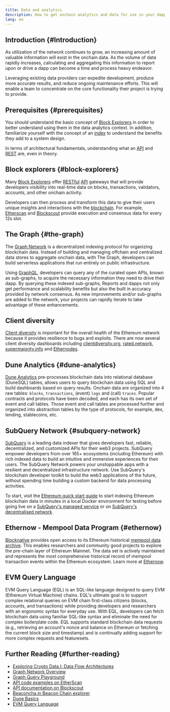 ```yaml
---
title: Data and analytics
description: How to get onchain analytics and data for use in your dapps
lang: en
---
```


## Introduction {#Introduction}

As utilization of the network continues to grow, an increasing amount of valuable information will exist in the onchain data. As the volume of data rapidly increases, calculating and aggregating this information to report upon or drive a dapp can become a time and process heavy endeavor.

Leveraging existing data providers can expedite development, produce more accurate results, and reduce ongoing maintenance efforts. This will enable a team to concentrate on the core functionality their project is trying to provide.

## Prerequisites {#prerequisites}

You should understand the basic concept of [Block Explorers](/developers/docs/data-and-analytics/block-explorers/) in order to better understand using them in the data analytics context. In addition, familiarize yourself with the concept of an [index](/glossary/#index) to understand the benefits they add to a system design.

In terms of architectural fundamentals, understanding what an [API](https://www.wikipedia.org/wiki/API) and [REST](https://www.wikipedia.org/wiki/Representational_state_transfer) are, even in theory.

## Block explorers {#block-explorers}

Many [Block Explorers](/developers/docs/data-and-analytics/block-explorers/) offer [RESTful](https://www.wikipedia.org/wiki/Representational_state_transfer) [API](https://www.wikipedia.org/wiki/API) gateways that will provide developers visibility into real-time data on blocks, transactions, validators, accounts, and other onchain activity.

Developers can then process and transform this data to give their users unique insights and interactions with the [blockchain](/glossary/#blockchain). For example, [Etherscan](https://etherscan.io) and [Blockscout](https://eth.blockscout.com) provide execution and consensus data for every 12s slot.

## The Graph {#the-graph}

The [Graph Network](https://thegraph.com/) is a decentralized indexing protocol for organizing blockchain data. Instead of building and managing offchain and centralized data stores to aggregate onchain data, with The Graph, developers can build serverless applications that run entirely on public infrastructure.

Using [GraphQL](https://graphql.org/), developers can query any of the curated open APIs, known as sub-graphs, to acquire the necessary information they need to drive their dapp. By querying these indexed sub-graphs, Reports and dapps not only get performance and scalability benefits but also the built in accuracy provided by network consensus. As new improvements and/or sub-graphs are added to the network, your projects can rapidly iterate to take advantage of these enhancements.

## Client diversity

[Client diversity](/developers/docs/nodes-and-clients/client-diversity/) is important for the overall health of the Ethereum network because it provides resilience to bugs and exploits. There are now several client diversity dashboards including [clientdiversity.org](https://clientdiversity.org/), [rated.network](https://www.rated.network), [supermajority.info](https://supermajority.info//) and [Ethernodes](https://ethernodes.org/).

## Dune Analytics {#dune-analytics}

[Dune Analytics](https://dune.com/) pre-processes blockchain data into relational database (DuneSQL) tables, allows users to query blockchain data using SQL and build dashboards based on query results. Onchain data are organized into 4 raw tables: `blocks`, `transactions`, (event) `logs` and (call) `traces`. Popular contracts and protocols have been decoded, and each has its own set of event and call tables. Those event and call tables are processed further and organized into abstraction tables by the type of protocols, for example, dex, lending, stablecoins, etc.

## SubQuery Network {#subquery-network}

[SubQuery](https://subquery.network/) is a leading data indexer that gives developers fast, reliable, decentralized, and customized APIs for their web3 projects. SubQuery empower developers from over 165+ ecosystems (including Ethereum) with rich indexed data to build an intuitive and immersive experiences for their users. The SubQuery Network powers your unstoppable apps with a resilient and decentralized infrastructure network. Use SubQuery's blockchain developer toolkit to build the web3 applications of the future, without spending time building a custom backend for data processing activities.

To start, visit the [Ethereum quick start guide](https://academy.subquery.network/quickstart/quickstart_chains/ethereum-gravatar.html) to start indexing Ethereum blockchain data in minutes in a local Docker environment for testing before going live on a [SubQuery's managed service](https://managedservice.subquery.network/) or on [SubQuery's decentralised network](https://app.subquery.network/dashboard).

## Ethernow - Mempool Data Program {#ethernow}
[Blocknative](https://www.blocknative.com/) provides open access to its Ethereum historical [mempool data archive](https://www.ethernow.xyz/mempool-data-archive). This enables researchers and community good projects to explore the pre-chain layer of Ethereum Mainnet. The data set is actively maintained and represents the most comprehensive historical record of mempool transaction events within the Ethereum ecosystem. Learn more at [Ethernow](https://www.ethernow.xyz/). 

## EVM Query Language 

EVM Query Language (EQL) is an SQL-like language designed to query EVM (Ethereum Virtual Machine) chains. EQL's ultimate goal is to support complex relational queries on EVM chain first-class citizens (blocks, accounts, and transactions) while providing developers and researchers with an ergonomic syntax for everyday use. With EQL, developers can fetch blockchain data using familiar SQL-like syntax and eliminate the need for complex boilerplate code. EQL supports standard blockchain data requests (e.g., retrieving an account's nonce and balance on Ethereum or fetching the current block size and timestamp) and is continually adding support for more complex requests and featuresets.

## Further Reading {#further-reading}
- [Exploring Crypto Data I: Data Flow Architectures](https://research.2077.xyz/exploring-crypto-data-1-data-flow-architectures)
- [Graph Network Overview](https://thegraph.com/docs/en/about/network/)
- [Graph Query Playground](https://thegraph.com/explorer/subgraph/graphprotocol/graph-network-mainnet?version=current)
- [API code examples on EtherScan](https://etherscan.io/apis#contracts)
- [API documentation on Blockscout](https://docs.blockscout.com/devs/apis)
- [Beaconcha.in Beacon Chain explorer](https://beaconcha.in)
- [Dune Basics](https://docs.dune.com/#dune-basics)
- [EVM Query Language](https://eql.sh/blog/alpha-release-notes) 

